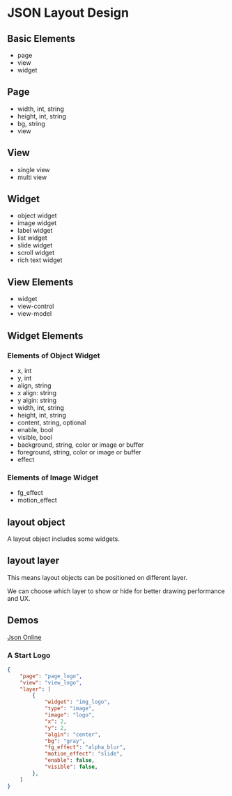 
# JSON Layout Design

## Basic Elements

- page
- view
- widget

## Page

- width, int, string
- height, int, string
- bg, string
- view

## View

- single view
- multi view


## Widget

- object widget
- image widget
- label widget
- list widget
- slide widget
- scroll widget
- rich text widget


## View Elements

- widget
- view-control
- view-model

## Widget Elements

### Elements of Object Widget

- x, int
- y, int
- align, string
- x align: string
- y algin: string
- width, int, string
- height, int, string
- content, string, optional
- enable, bool
- visible, bool
- background, string, color or image or buffer
- foreground, string, color or image or buffer
- effect

### Elements of Image Widget

- fg_effect
- motion_effect


## layout object

A layout object includes some widgets.

## layout layer

This means layout objects can be positioned on different layer.

We can choose which layer to show or hide for better drawing performance and UX.


## Demos

[Json Online](https://jsononline.net/json-checker)

### A Start Logo

```json
{
	"page": "page_logo",
	"view": "view_logo",
	"layer": [
		{
      		"widget": "img_logo",
      		"type": "image",
      		"image": "logo",
      		"x": 2,
      		"y": 2,
      		"algin": "center",
      		"bg": "gray",
      		"fg_effect": "alpha_blur",
      		"motion_effect": "slide",
      		"enable": false,
      		"visible": false,
    	},
  	]
}
```

















